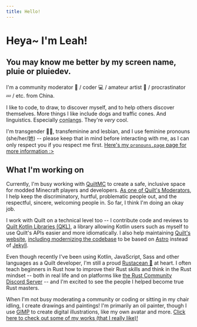 ```yaml
---
title: Hello!
---
```


<h1 class="title is-2">

Heya~ I'm <span class="has-text-primary">Leah</span>!

</h1>
<h2 class="subtitle is-5">

You may know me better by my screen name,
<span class="has-text-primary">pluie</span>
or <span class="has-text-primary">pluiedev</span>.

</h2>

I'm a community moderator :hammer: / coder :computer: / amateur artist :art: /
procrastinator :zzz: / etc. from China.

I like to code, to draw, to discover myself, and to help others discover themselves.
More things I like include dogs and traffic cones. And linguistics.
Especially <abbr title="constructed languages (languages intentionally created by people)">conlangs</abbr>.
They're _very_ cool.

I'm transgender 🏳️‍⚧️, transfeminine and lesbian, and I use feminine pronouns
(she/her/她) -- please keep that in mind before interacting with me,
as I can only respect you if you respect me first.
[Here's my `pronouns.page` page for more information :>](https://pronouns.page/@pluiedev)

## What I'm working on

Currently, I'm busy working with [QuiltMC](https://quiltmc.org) to create a safe,
inclusive space for modded Minecraft players and developers.
[As one of Quilt's Moderators](https://quiltmc.org/about/teams/#moderators),
I help keep the discriminatory, hurtful, problematic people out, and the respectful,
sincere, welcoming people in. So far, I think I'm doing an okay job.

I work with Quilt on a technical level too -- I contribute code and reviews to
[Quilt Kotlin Libraries (QKL)](https://github.com/QuiltMC/quilt-kotlin-libraries),
a library allowing Kotlin users such as myself to use Quilt's APIs easier and more idiomatically.
I also help maintaining [Quilt's website](https://quiltmc.org),
[including modernizing the codebase](https://github.com/QuiltMC/quiltmc.org/pull/58)
to be based on [Astro](https://astro.build) instead of [Jekyll](https://jekyllrb.com).

Even though recently I've been using Kotlin, JavaScript, Sass and other languages as
a Quilt developer, I'm still a proud [Rustacean 🦀](https://rust-lang.org/) at heart.
I often teach beginners in Rust how to improve their Rust skills and think in
the Rust mindset -- both in real life and on platforms like
[the Rust Community Discord Server](https://discord.gg/rust-lang-community) --
and I'm excited to see the people I helped become true Rust masters.

When I'm not busy moderating a community or coding or sitting in my chair idling,
I create drawings and paintings! I'm primarily an oil painter, though I use [GIMP](https://gimp.org)
to create digital illustrations, like my own avatar and more.
[Click here to check out some of my works (that I really like)!](/works)
